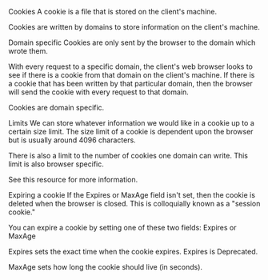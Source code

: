Cookies
A cookie is a file that is stored on the client's machine.

Cookies are written by domains to store information on the client's machine.

Domain specific
Cookies are only sent by the browser to the domain which wrote them.

With every request to a specific domain, the client's web browser looks to see if there is a cookie from that domain on the client's machine. If there is a cookie that has been written by that particular domain, then the browser will send the cookie with every request to that domain.

Cookies are domain specific.

Limits
We can store whatever information we would like in a cookie up to a certain size limit. The size limit of a cookie is dependent upon the browser but is usually around 4096 characters.

There is also a limit to the number of cookies one domain can write. This limit is also browser specific.

See this resource for more information.

Expiring a cookie
If the Expires or MaxAge field isn't set, then the cookie is deleted when the browser is closed. This is colloquially known as a "session cookie."

You can expire a cookie by setting one of these two fields: Expires or MaxAge

Expires sets the exact time when the cookie expires. Expires is Deprecated.

MaxAge sets how long the cookie should live (in seconds).
